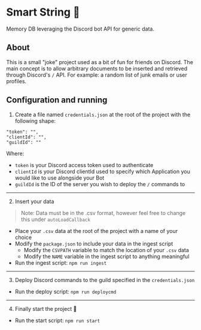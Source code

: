 # Smart String 🧠
Memory DB leveraging the Discord bot API for generic data.

## About

This is a small "joke" project used as a bit of fun for friends on Discord. The main concept is to allow arbitrary documents to be inserted and retrieved through Discord's `/` API. For example: a random list of junk emails or user profiles.

## Configuration and running

1. Create a file named `credentials.json` at the root of the project with the following shape: 
```
"token": "",
"clientId": "",
"guildId": ""
```

Where:
- `token` is your Discord access token used to authenticate
- `clientId` is your Discord clientId used to specify which Application you would like to use alongside your Bot
- `guildId` is the ID of the server you wish to deploy the `/` commands to

<hr />

2. Insert your data
> Note: Data must be in the .csv format, however feel free to change this under `autoLoadCallback`

- Place your `.csv` data at the root of the project with a name of your choice
- Modify the `package.json` to include your data in the ingest script
  - Modify the `CSVPATH` variable to match the location of your `.csv` data
  - Modify the `NAME` variable in the ingest script to anything meaningful
- Run the ingest script: `npm run ingest`

<hr />

3. Deploy Discord commands to the guild specified in the `credentials.json`
- Run the deploy script: `npm run deploycmd`

<hr />

4. Finally start the project 🎉
- Run the start script: `npm run start`
